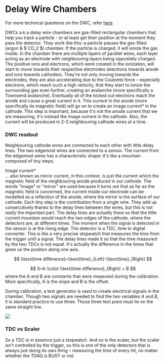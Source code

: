 Delay Wire Chambers
===================

For more technical questions on the DWC, refer [here](https://cds.cern.ch/record/702443/files/sl-note-98-023.pdf)

DWCs a.k.a delay wire chambers are gas-filled rectangular chambers that help you track a particle - or at least get their position at the moment they pass the detector. They work like this: a particle passes the gas-filled (argon & $ CO\_2 $) chamber. If the particle is charged, it will ionize the gas inside. In the chamber there are multiple layers of parallel wires, each layer acting as an electrode with neighbouring layers being oppositely charged. The positive ions and electrons, which were created in the ionization, will start to move towards their respective electrodes (electrons towards anode and ions towards cathodes). They're not only moving towards the electrodes, they are also accelerating due to the Coulomb force – especially electrons, which reach such a high velocity, that they start to ionize the surrounding gas even further, creating an avalanche (more specifically a Townsend avalanche). Eventually all of the kicked out electrons reach the anode and cause a great current in it. This current in the anode (more specifically its magnetic field) will go on to create an image current\* in the cathode. This step is important, because it's not the anode current that we are measuring, it's instead the image current in the cathode. Also, the current will be produced in 2-3 neighbouring cathode wires at a time.

### DWC readout

Neighbouring cathode wires are connected to each other with little delay lines. The two edgemost wires are connected to a sensor. The current from the edgemost wires has a characteristic shape: it's like a mountain composed of tiny steps.

Image current\*  
... also known as mirror current, in this context, is just the current which the magnetic field of the neighbouring anode produced in our cathode. The words "image" or "mirror" are used because it turns out that as far as the magnetic field is concerned, the current inside our electrode can be modelled as a reflection of the anode, where the mirror is the surface of our cathode. Each tiny step is the contribution from a single wire. They add up consecutively thanks to the delay lines between the wires, but this is not really the important part. The delay lines are actually there so that the little current mountain would reach the two edges of the cathode, where the detectors are, at different times. The moment when the signal is detected in the sensor is at the rising edge. The detector is a TDC, time to digital converter. This is like a very precise stopwatch that measures the time from the trigger until a signal. The delay lines made it so that the time measured by the two TDCs is not equal. It's actually the difference in the times that gives us the position along one axis. 

$$ \\text{time difference}=\\text{time}_{Left}-\\text{time}_{Right} $$ 

$$ X=A \\cdot \\text{time difference}_{Right} + B $$ where the A and B are constants that were measured during the calibration. More specifically, A is the slope and B is the offset.

During calibration, a test generator is used to create electrical signals in the chamber. Though two signals are needed to find the two variables $A$ and $B$, it is standard practice to use three. Those three test point must lie on the same straight line.

![](https://codimd.web.cern.ch/uploads/upload_4c2548f7dbef143fb33bb59ee30d33b6.png)

### TDC vs Scaler

So a TDC is in essence just a stopwatch. And so is the scaler, but the scaler isn't controlled by the trigger, so this is one of the only detectors that is always just doing its own thing – measuring the time of every hit, no matter whether the TDAQ is BUSY or not.

